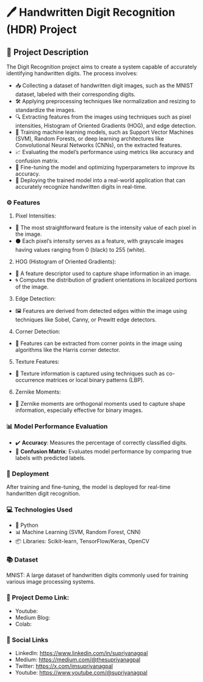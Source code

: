 # 🖊 Handwritten Digit Recognition (HDR) Project

## 📜 Project Description

The Digit Recognition project aims to create a system capable of accurately identifying handwritten digits. The process involves:

- 📥 Collecting a dataset of handwritten digit images, such as the MNIST dataset, labeled with their corresponding digits.
- 🛠️ Applying preprocessing techniques like normalization and resizing to standardize the images.
- 🔍 Extracting features from the images using techniques such as pixel intensities, Histogram of Oriented Gradients (HOG), and edge detection.
- 🧠 Training machine learning models, such as Support Vector Machines (SVM), Random Forests, or deep learning architectures like Convolutional Neural Networks (CNNs), on the extracted features.
- 📈 Evaluating the model’s performance using metrics like accuracy and confusion matrix.
- 🔧 Fine-tuning the model and optimizing hyperparameters to improve its accuracy.
- 🚀 Deploying the trained model into a real-world application that can accurately recognize handwritten digits in real-time.

### ⚙️ Features
1. Pixel Intensities:
  - 🎨 The most straightforward feature is the intensity value of each pixel in the image.
  - ⚫ Each pixel’s intensity serves as a feature, with grayscale images having values ranging from 0 (black) to 255 (white).
2. HOG (Histogram of Oriented Gradients):
  - 🧭 A feature descriptor used to capture shape information in an image.
  - 🌀 Computes the distribution of gradient orientations in localized portions of the image.
3. Edge Detection:
  -  🖼️ Features are derived from detected edges within the image using techniques like Sobel, Canny, or Prewitt edge detectors.
4. Corner Detection:
  - 🧩 Features can be extracted from corner points in the image using algorithms like the Harris corner detector.
5. Texture Features:
  - 🧵 Texture information is captured using techniques such as co-occurrence matrices or local binary patterns (LBP).
6. Zernike Moments:
  - 🔮 Zernike moments are orthogonal moments used to capture shape information, especially effective for binary images.

### 📊 Model Performance Evaluation

- ✔️ **Accuracy**: Measures the percentage of correctly classified digits.
- 🔀 **Confusion Matrix**: Evaluates model performance by comparing true labels with predicted labels.

### 🚀 Deployment

After training and fine-tuning, the model is deployed for real-time handwritten digit recognition.

### 💻 Technologies Used

- 🐍 Python
- 📊 Machine Learning (SVM, Random Forest, CNN)
- 📦 Libraries: Scikit-learn, TensorFlow/Keras, OpenCV

### 📚 Dataset

MNIST: A large dataset of handwritten digits commonly used for training various image processing systems.

### 📂 Project Demo Link:
- Youtube: 
- Medium Blog: 
- Colab:

### 🤝 Social Links
- LinkedIn: https://www.linkedin.com/in/supriyanagpal
- Medium: https://medium.com/@thesupriyanagpal
- Twitter: https://x.com/imsupriyanagpal
- Youtube: https://www.youtube.com/@supriyanagpal

